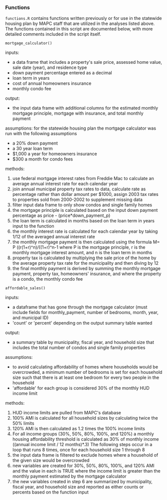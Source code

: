 ### Functions

`functions.R` contains functions written previously or for use in the statewide housing plan by MAPC staff that are utilized in the analyses listed above. 
The functions contained in this script are documented below, with more detailed comments included in the script itself.

`mortgage_calculator()`

inputs:
- a data frame that includes a property's sale price, assessed home value, sale date (year), and residence type
- down payment percentage entered as a decimal
- loan term in years
- cost of annual homeowners insurance
- monthly condo fee

output:
- the input data frame with additional columns for the estimated monthly mortgage principle, mortgage with insurance, and total monthly payment

assumptions:
for the statewide housing plan the mortgage calculator was run with the following assumptions
- a 20% down payment
- a 30 year loan term
- $1,000 a year for homeowners insurance
- $300 a month for condo fees

methods:
1. use federal mortgage interest rates from Freddie Mac to calculate an average annual interest rate for each calendar year
2. join annual municipal property tax rates to data, calculate rate as percentage rather than dollar amount per $1000, assign 2003 tax rates to properties sold from 2000-2002 to supplement missing data
3. filter input data frame to only show condos and single family homes
4. the mortgage principle is calculated based on the input down payment percentage as price - (price*down_payment_p)
5. the loan term is calculated in months based on the loan term in years input to the function
6. the monthly interest rate is calculated for each calendar year by taking 1/12 of the averaged annual interest rate
7. the monthly mortgage payment is then calculated using the formula M= P ((r(1+r)^n)/((1+r)^n-1 where P is the mortgage principle, r is the monthly mortgage interest amount, and n is the loan term in months
8. property tax is calculated by multiplying the sale price of the home by the average property tax rate for the municipality and then diving by 12
9. the final monthly payment is derived by summing the monthly mortgage payment, property tax, homeowners' insurance, and where the property is a condo, the monthly condo fee


`affordable_sales()`

inputs:
- a dataframe that has gone through the mortgage calculator (must include fields for monthly_payment, number of bedrooms, month, year, and municipal ID)
- 'count' or 'percent' depending on the output summary table wanted

output:
- a summary table by municipality, fiscal year, and household size that includes the total number of condos and single family properties

assumptions:
- to avoid calculating affordability of homes where households would be overcrowded, a minimum number of bedrooms is set for each household size such that there is at least one bedroom for every two people in the household
- 'affordable' for each group is considered 30% of the monthly HUD income limit

methods:
1. HUD income limits are pulled from MAPC's database
2. 100% AMI is calculated for all household sizes by calculating twice the 50% limits
3. 120% AMI is then calculated as 1.2 times the 100% income limits
4. For all income groups (30%, 50%, 80%, 100%, and 120%) a monthly housing affordability threshold is calculated as 30% of monthly income ((annual income limit / 12 months)*.3)
The following steps occur in a loop that runs 8 times, once for each household size 1 through 8
5. the input data frame is filtered to exclude homes where a household of the given size would be overcrowded
6. new variables are created for 30%, 50%, 80%, 100%, and 120% AMI and the value in each is TRUE where the income limit is greater than the monthly payment estimated by the mortgage calculator
7. the new variables created in step 6 are summarized by municipality, fiscal year, and household size and reported as either counts or percents based on the function input

